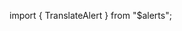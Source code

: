 import { TranslateAlert } from "\$alerts";

<TranslateAlert href="/ru/wiki/nodejs/dockerizing" version="Russian" />
